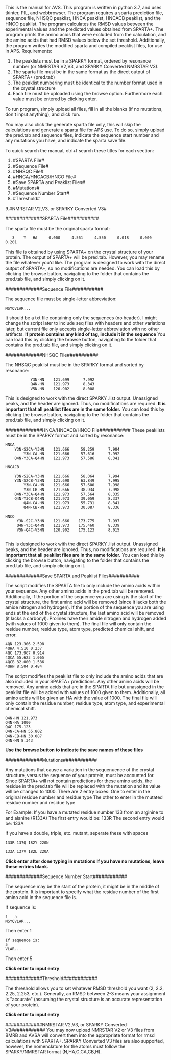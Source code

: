 This is the manual for AVS. This program is written in python 3.7, and uses tkinter, PIL, and webbrowser. 
The program requires a sparta prediction file, sequence file, NHSQC peaklist, HNCA peaklist, HNCACB peaklist, and the HNCO peaklist. 
The program calculates the RMSD values between the experimental values and the predicted values obtained from SPARTA+. 
The program prints the amino acids that were excluded from the calculation, and the amino acids that had RMSD values below the set threshold. 
Additionally, the program writes the modified sparta and compiled peaklist files, for use in APS. 
Requirements:
1. The peaklists must be in a SPARKY format, ordered by resonance number (or NMRSTAR V2,V3, and SPARKY Converted NMRSTAR V3). 
2. The sparta file must be in the same format as the direct output of SPARTA+ (pred.tab)
3. The peaklist numbering must be identical to the number format used in the crystal structure 
4. Each file must be uploaded using the browse option. Furthermore each value must be entered by clicking enter. 

To run program, simply upload all files, fill in all the blanks (if no mutations, don't input anything), and click run. 

You may also click the generate sparta file only, this will skip the calculations and generate a sparta file for APS use. To do so, simply upload the pred.tab and sequence files, indicate the sequence start number and any mutations you have, and indicate the sparta save file. 

To quick search the manual, ctrl+f search these titles for each section:

1. #SPARTA File#
2. #Sequence File#
3. #NHSQC File#
4. #HNCA/HNCACB/HNCO File#
5. #Save SPARTA and Peaklist Files#
6. #Mutations#
7. #Sequence Number Start#
8. #Threshold#

9.#NMRSTAR V2,V3, or SPARKY Converted V3#


#############SPARTA File###########

The sparta file must be the original sparta format:
```
   3    Y   HA     0.000     4.561     4.550     0.018     0.000     0.201
```
This file is obtained by using SPARTA+ on the crystal structure of your protein. The output of SPARTA+ will be pred.tab.
However, you may rename the file whatever you'd like. The program is designed to work with the direct output of SPARTA+, so no modifications are needed. 
You can load this by clicking the browse button, navigating to the folder that contains the pred.tab file, and simply clicking on it. 

#############Sequence File###########

The sequence file must be single-letter abbreviation:
```
MSYQVLAR...
```
It should be a txt file containing only the sequences (no header). I might change the script later to include seq files with headers and other variations later, but current file only accepts single-letter abbreviation with no other artifacts. **If protein contains any kind of tag, include it in the sequence**
You can load this by clicking the browse button, navigating to the folder that contains the pred.tab file, and simply clicking on it. 

#############NHSQC File###########

The NHSQC peaklist must be in the SPARKY format and sorted by resonance:
```
           Y3N-HN    121.699      7.992 
           Q4N-HN    121.973      8.343 
           V5N-HN    120.902      8.008 

```
This is designed to work with the direct SPARKY .list output. Unassigned peaks, and the header are ignored. 
Thus, no modifications are required. 
**It is important that all peaklist files are in the same folder.**
You can load this by clicking the browse button, navigating to the folder that contains the pred.tab file, and simply clicking on it.

#############HNCA/HNCACB/HNCO File###########
These peaklists must be in the SPARKY format and sorted by resonance:
```
HNCA
    Y3N-S2CA-Y3HN    121.666     58.259      7.984 
        Y3N-CA-HN    121.666     57.616      7.992 
    Q4N-Y3CA-Q4HN    121.973     57.586      8.341 

HNCACB

    Y3N-S2CA-Y3HN    121.666     58.064      7.994 
    Y3N-S2CB-Y3HN    121.690     63.849      7.995 
        Y3N-CA-HN    121.666     57.600      7.998 
        Y3N-CB-HN    121.666     38.934      7.998 
    Q4N-Y3CA-Q4HN    121.973     57.564      8.335 
    Q4N-Y3CB-Q4HN    121.973     39.059      8.337 
        Q4N-CA-HN    121.973     55.731      8.341 
        Q4N-CB-HN    121.973     30.087      8.336 

HNCO
     Y3N-S2C-Y3HN    121.666    173.775      7.997 
     Q4N-Y3C-Q4HN    121.973    175.460      8.339 
     V5N-Q4C-V5HN    120.902    175.123      8.015 
     
 ```    

This is designed to work with the direct SPARKY .list output. Unassigned peaks, and the header are ignored. 
Thus, no modifications are required. 
**It is important that all peaklist files are in the same folder.**
You can load this by clicking the browse button, navigating to the folder that contains the pred.tab file, and simply clicking on it.

#############Save SPARTA and Peaklist Files###########

The script modifies the SPARTA file to only include the amino acids within your sequence. Any other amino acids in the pred.tab will be removed. Additionally, if the portion of the sequence you are using is the start of the crystal structure, the first amino acid will be removed (since it lacks both the amide nitrogen and hydrogen). If the portion of the sequence you are using ends at the end of the crystal structure, the last amino acid will be removed (it lacks a carbonyl). Prolines have their amide nitrogen and hydrogen added (with values of 1000 given to them). The final file will only contain the residue number, residue type, atom type, predicted chemical shift, and error. 

```
4QN 123.306 2.598
4QHA 4.510 0.237
4QC 173.967 0.914
4QCA 55.623 1.065
4QCB 32.000 1.586
4QHN 8.504 0.484
```
The script modifies the peaklist file to only include the amino acids that are also included in your SPARTA+ predictions. Any other amino acids will be removed. Any amino acids that are in the SPARTA file but unassigned in the peaklist file will be added with values of 1000 given to them. Additionally, all amino acids will be given an HA with the value of 1000. The final file will only contain the residue number, residue type, atom type, and experimental chemical shift.  
```
Q4N-HN 121.973
Q4N-HA 1000
Q4C 175.123
Q4N-CA-HN 55.802
Q4N-CB-HN 30.087
Q4N-HN 8.343
```
**Use the browse button to indicate the save names of these files**

#############Mutations############

Any mutations that cause a variation in the sequenuence of the crystal structure, versus the sequence of your protein, must be accounted for. Since SPARTA+ will not contain predictions for these amino acids, the residue in the pred.tab file will be replaced with the mutation and its value will be changed to 1000. 
There are 2 entry boxes: 
One to enter in the original residue number and residue type
The other to enter in the mutated residue number and residue type

For Example:
If you have a mutated residue number 133 from an arginine to and alanine (R133A)
The first entry would be: 133R
The second entry would be: 133A

If you have a double, triple, etc. mutant, seperate these with spaces
```
133R 137Q 182Y 220N

133A 137V 182L 220A
```
**Click enter after done typing in mutations**
**If you have no mutations, leave these entries blank.** 

#############Sequence Number Start############

The sequence may be the start of the protein, it might be in the middle of the protein. It is important to specify what the residue number of the first amino acid in the sequence file is. 

If sequence is:
```
1   5    
MSYQVLAR...
```
Then enter 1
```
If sequence is:
5
VLAR...
```
Then enter 5

**Click enter to input entry**

#############Threshold############

The threshold allows you to set whatever RMSD threshold you want (2, 2.2, 2.25, 2.253, etc.). Generally, an RMSD between 2-3 means your assignment is "accurate" (assuming the crystal structure is an accurate representation of your protein). 

**Click enter to input entry**

#############NMRSTAR V2,V3, or SPARKY Converted V3############
You may now upload NMRSTAR V2 or V3 files from BMRB and AVSA will convert them into the appropriate format for rmsd calculations with SPARTA+. SPARKY Converted V3 files are also supported, however, the nomenclature for the atoms must follow the SPARKY/NMRSTAR format (N,HA,C,CA,CB,H). 
